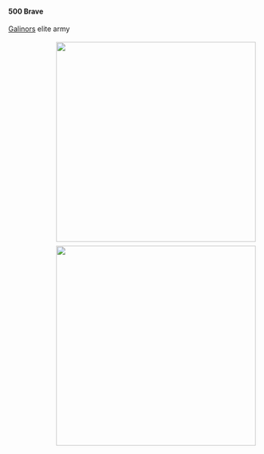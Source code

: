 #### 500 Brave
[Galinors](/kingdoms/galinor) elite army

<div class="span3" style="float:right; padding: 4px 8px 4px 8px;">
    <img src="/static/images/500_brave1.jpg" height="auto" width="400px">
</div>

<div class="span3" style="float:right; padding: 4px 8px 4px 8px;">
    <img src="/static/images/500_brave2.jpg" height="auto" width="400px">
</div>
